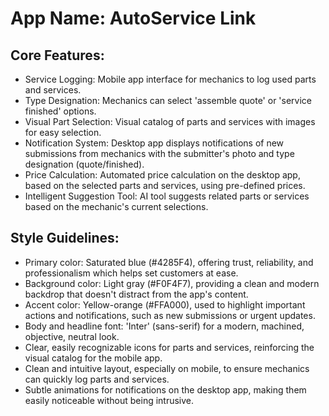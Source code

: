# **App Name**: AutoService Link

## Core Features:

- Service Logging: Mobile app interface for mechanics to log used parts and services.
- Type Designation: Mechanics can select 'assemble quote' or 'service finished' options.
- Visual Part Selection: Visual catalog of parts and services with images for easy selection.
- Notification System: Desktop app displays notifications of new submissions from mechanics with the submitter's photo and type designation (quote/finished).
- Price Calculation: Automated price calculation on the desktop app, based on the selected parts and services, using pre-defined prices.
- Intelligent Suggestion Tool: AI tool suggests related parts or services based on the mechanic's current selections.

## Style Guidelines:

- Primary color: Saturated blue (#4285F4), offering trust, reliability, and professionalism which helps set customers at ease.
- Background color: Light gray (#F0F4F7), providing a clean and modern backdrop that doesn't distract from the app's content.
- Accent color: Yellow-orange (#FFA000), used to highlight important actions and notifications, such as new submissions or urgent updates.
- Body and headline font: 'Inter' (sans-serif) for a modern, machined, objective, neutral look.
- Clear, easily recognizable icons for parts and services, reinforcing the visual catalog for the mobile app.
- Clean and intuitive layout, especially on mobile, to ensure mechanics can quickly log parts and services.
- Subtle animations for notifications on the desktop app, making them easily noticeable without being intrusive.
